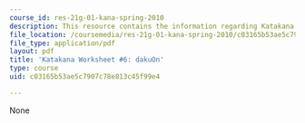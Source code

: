 ```yaml
---
course_id: res-21g-01-kana-spring-2010
description: This resource contains the information regarding Katakana.
file_location: /coursemedia/res-21g-01-kana-spring-2010/c03165b53ae5c7907c78e813c45f99e4_MITRES_21G_01S10_k6.pdf
file_type: application/pdf
layout: pdf
title: 'Katakana Worksheet #6: dakuOn'
type: course
uid: c03165b53ae5c7907c78e813c45f99e4

---
```

None